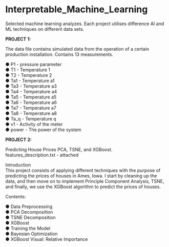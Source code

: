# Interpretable_Machine_Learning
Selected machine learning analyzes. Each project utilises difference AI and ML techniques on different data sets.

**PROJECT 1:**

The data file contains simulated data from the operation of a certain production installation. Contains 13 measurements.

● P1 - pressure parameter <br> 
● T1 - Temperature 1 <br> 
● T2 - Temperature 2 <br> 
● Ta1 - Temperature a1 <br> 
● Ta3 - Temperature a3 <br> 
● Ta4 - Temperature a4 <br> 
● Ta5 - Temperature a5 <br> 
● Ta6 - Temperature a6 <br> 
● Ta7 - Temperature a7 <br> 
● Ta8 - Temperature a8 <br> 
● Ta_q - Temperature q <br> 
● v1 - Activity of the meter <br> 
● power - The power of the system <br> 

**PROJECT 2:**

Predicting House Prices PCA, TSNE, and XGBoost. <br> 
features_description.txt - attached

Introduction  <br> 
This project consists of applying different techniques with the purpose of predicting the prices of houses in Ames, Iowa. I start by cleaning up the data, and then move on to implement Principle Component Analysis, TSNE, and finally, we use the XGBoost algorithm to predict the prices of houses.

Contents:

● Data Preprocessing <br> 
● PCA Decomposition <br> 
● TSNE Decomposition <br> 
● XGBoost <br> 
● Training the Model <br> 
● Bayesian Optimization <br> 
● XGBoost Visual: Relative Importance <br> 

